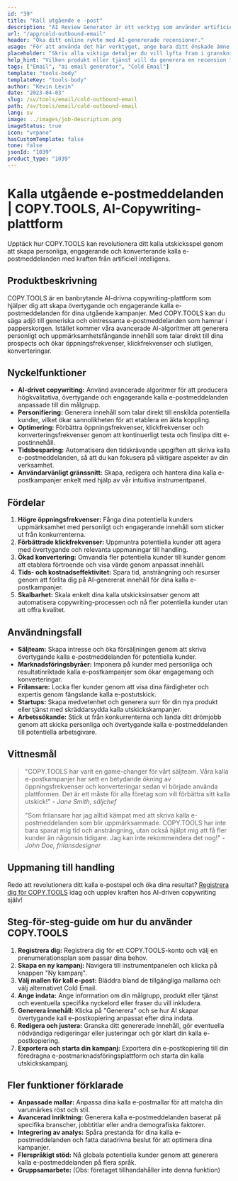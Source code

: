 ```yaml
---
id: "39"
title: "Kall utgående e -post"
description: "AI Review Generator är ett verktyg som använder artificiell intelligens för att skapa autentiska och övertygande recensioner för produkter eller tjänster.  Spara tid och ansträngning genom att skapa realistiska, sammanhängande och engagerande recensioner baserade på ett givet ämne eller nyckelord för att förbättra din online -närvaro och trovärdighet."
url: "/app/cold-outbound-email"
header: "Öka ditt online rykte med AI-genererade recensioner."
usage: "För att använda det här verktyget, ange bara ditt önskade ämne, nyckelord och nyckelfunktioner i produkten eller tjänsten.  AI-granskningsgeneratorn kommer sedan att skapa en välstrukturerad, unik och övertygande recension baserad på din input."
placeholder: "Skriv alla viktiga detaljer du vill lyfta fram i granskningen, till exempel: \ n \ n Nyckelpunkter: \ n \ n1.  Utmärkt kundservice \ n2.  Högkvalitativ produkt \ n3.  Snabb frakt \ n \ n Nyckelord: kundservice, produktkvalitet, frakt \ n \ n"
help_hint: "Vilken produkt eller tjänst vill du generera en recension för?  Ange några nyckelord relaterade till ämnet så skapar vi en övertygande granskning baserad på din input.  Det rekommenderas att lista de viktigaste punkter du vill lyfta fram i granskningen."
tags: ["Email", "ai email generator", "Cold Email"]
template: "tools-body"
templateKey: "tools-body"
author: "Kevin Levin"
date: "2023-04-03"
slug: /sv/tools/email/cold-outbound-email
path: /sv/tools/email/cold-outbound-email
lang: sv
image: ../images/job-description.png
imageStatus: true
icon: "vrpano"
hasCustomTemplate: false
tone: false
jsonId: "1039"
product_type: "1039"
---
```


# Kalla utgående e-postmeddelanden | COPY.TOOLS, AI-Copywriting-plattform

Upptäck hur COPY.TOOLS kan revolutionera ditt kalla utskicksspel genom att skapa personliga, engagerande och konverterande kalla e-postmeddelanden med kraften från artificiell intelligens.

## Produktbeskrivning

COPY.TOOLS är en banbrytande AI-drivna copywriting-plattform som hjälper dig att skapa övertygande och engagerande kalla e-postmeddelanden för dina utgående kampanjer. Med COPY.TOOLS kan du säga adjö till generiska och ointressanta e-postmeddelanden som hamnar i papperskorgen. Istället kommer våra avancerade AI-algoritmer att generera personligt och uppmärksamhetsfångande innehåll som talar direkt till dina prospects och ökar öppningsfrekvenser, klickfrekvenser och slutligen, konverteringar.

## Nyckelfunktioner

- **AI-drivet copywriting:** Använd avancerade algoritmer för att producera högkvalitativa, övertygande och engagerande kalla e-postmeddelanden anpassade till din målgrupp.
- **Personifiering:** Generera innehåll som talar direkt till enskilda potentiella kunder, vilket ökar sannolikheten för att etablera en äkta koppling.
- **Optimering:** Förbättra öppningsfrekvenser, klickfrekvenser och konverteringsfrekvenser genom att kontinuerligt testa och finslipa ditt e-postinnehåll.
- **Tidsbesparing:** Automatisera den tidskrävande uppgiften att skriva kalla e-postmeddelanden, så att du kan fokusera på viktigare aspekter av din verksamhet.
- **Användarvänligt gränssnitt:** Skapa, redigera och hantera dina kalla e-postkampanjer enkelt med hjälp av vår intuitiva instrumentpanel.

## Fördelar

1. **Högre öppningsfrekvenser:** Fånga dina potentiella kunders uppmärksamhet med personligt och engagerande innehåll som sticker ut från konkurrenterna.
2. **Förbättrade klickfrekvenser:** Uppmuntra potentiella kunder att agera med övertygande och relevanta uppmaningar till handling.
3. **Ökad konvertering:** Omvandla fler potentiella kunder till kunder genom att etablera förtroende och visa värde genom anpassat innehåll.
4. **Tids- och kostnadseffektivitet:** Spara tid, ansträngning och resurser genom att förlita dig på AI-genererat innehåll för dina kalla e-postkampanjer.
5. **Skalbarhet:** Skala enkelt dina kalla utskicksinsatser genom att automatisera copywriting-processen och nå fler potentiella kunder utan att offra kvalitet.

## Användningsfall

- **Säljteam:** Skapa intresse och öka försäljningen genom att skriva övertygande kalla e-postmeddelanden för potentiella kunder.
- **Marknadsföringsbyråer:** Imponera på kunder med personliga och resultatinriktade kalla e-postkampanjer som ökar engagemang och konverteringar.
- **Frilansare:** Locka fler kunder genom att visa dina färdigheter och expertis genom fängslande kalla e-postutskick.
- **Startups:** Skapa medvetenhet och generera surr för din nya produkt eller tjänst med skräddarsydda kalla utskickskampanjer.
- **Arbetssökande:** Stick ut från konkurrenterna och landa ditt drömjobb genom att skicka personliga och övertygande kalla e-postmeddelanden till potentiella arbetsgivare.

## Vittnesmål

> "COPY.TOOLS har varit en game-changer för vårt säljteam. Våra kalla e-postkampanjer har sett en betydande ökning av öppningsfrekvenser och konverteringar sedan vi började använda plattformen. Det är ett måste för alla företag som vill förbättra sitt kalla utskick!" - _Jane Smith, säljchef_
>
> "Som frilansare har jag alltid kämpat med att skriva kalla e-postmeddelanden som blir uppmärksammade. COPY.TOOLS har inte bara sparat mig tid och ansträngning, utan också hjälpt mig att få fler kunder än någonsin tidigare. Jag kan inte rekommendera det nog!" - _John Doe, frilansdesigner_

## Uppmaning till handling

Redo att revolutionera ditt kalla e-postspel och öka dina resultat? [Registrera dig för COPY.TOOLS](https://www.COPY.TOOLS) idag och upplev kraften hos AI-driven copywriting själv!

## Steg-för-steg-guide om hur du använder COPY.TOOLS

1. **Registrera dig:** Registrera dig för ett COPY.TOOLS-konto och välj en prenumerationsplan som passar dina behov.
2. **Skapa en ny kampanj:** Navigera till instrumentpanelen och klicka på knappen "Ny kampanj".
3. **Välj mallen för kall e-post:** Bläddra bland de tillgängliga mallarna och välj alternativet Cold Email.
4. **Ange indata:** Ange information om din målgrupp, produkt eller tjänst och eventuella specifika nyckelord eller fraser du vill inkludera.
5. **Generera innehåll:** Klicka på "Generera" och se hur AI skapar övertygande kall e-postkopiering anpassat efter dina indata.
6. **Redigera och justera:** Granska ditt genererade innehåll, gör eventuella nödvändiga redigeringar eller justeringar och gör klart din kalla e-postkopiering.
7. **Exportera och starta din kampanj:** Exportera din e-postkopiering till din föredragna e-postmarknadsföringsplattform och starta din kalla utskickskampanj.

## Fler funktioner förklarade

- **Anpassade mallar:** Anpassa dina kalla e-postmallar för att matcha din varumärkes röst och stil.
- **Avancerad inriktning:** Generera kalla e-postmeddelanden baserat på specifika branscher, jobbtitlar eller andra demografiska faktorer.
- **Integrering av analys:** Spåra prestanda för dina kalla e-postmeddelanden och fatta datadrivna beslut för att optimera dina kampanjer.
- **Flerspråkigt stöd:** Nå globala potentiella kunder genom att generera kalla e-postmeddelanden på flera språk.
- **Gruppsamarbete:** (Obs: företaget tillhandahåller inte denna funktion)
